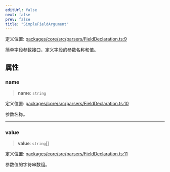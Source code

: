 ```yaml
---
editUrl: false
next: false
prev: false
title: "SimpleFieldArgument"
---
```


定义位置: [packages/core/src/parsers/FieldDeclaration.ts:9](https://github.com/mProjectsCode/obsidian-meta-bind-plugin/blob/6e87907d27dd07b6437b63c980b11d2bfef62599/packages/core/src/parsers/FieldDeclaration.ts#L9)

简单字段参数接口，定义字段的参数名称和值。

## 属性

### name

> **name**: `string`

定义位置: [packages/core/src/parsers/FieldDeclaration.ts:10](https://github.com/mProjectsCode/obsidian-meta-bind-plugin/blob/6e87907d27dd07b6437b63c980b11d2bfef62599/packages/core/src/parsers/FieldDeclaration.ts#L10)

参数名称。

***

### value

> **value**: `string`[]

定义位置: [packages/core/src/parsers/FieldDeclaration.ts:11](https://github.com/mProjectsCode/obsidian-meta-bind-plugin/blob/6e87907d27dd07b6437b63c980b11d2bfef62599/packages/core/src/parsers/FieldDeclaration.ts#L11)

参数值的字符串数组。
